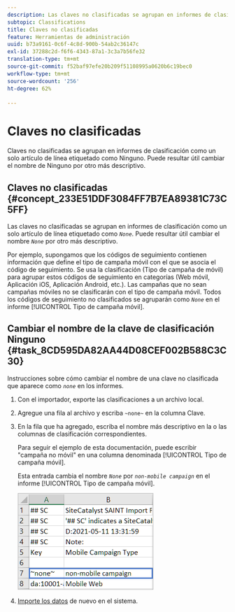 ```yaml
---
description: Las claves no clasificadas se agrupan en informes de clasificación como un solo artículo de línea etiquetado como Ninguno. Puede resultar útil cambiar el nombre de Ninguno por otro más descriptivo.
subtopic: Classifications
title: Claves no clasificadas
feature: Herramientas de administración
uuid: b73a9161-0c6f-4c8d-900b-54ab2c36147c
exl-id: 37288c2d-f6f6-4343-87a1-3c3a7b56fe32
translation-type: tm+mt
source-git-commit: f52baf97efe20b209f51108995a0620b6c19bec0
workflow-type: tm+mt
source-wordcount: '256'
ht-degree: 62%

---
```


# Claves no clasificadas

Claves no clasificadas se agrupan en informes de clasificación como un solo artículo de línea etiquetado como Ninguno. Puede resultar útil cambiar el nombre de Ninguno por otro más descriptivo.

## Claves no clasificadas {#concept_233E51DDF3084FF7B7EA89381C73C5FF}

Las claves no clasificadas se agrupan en informes de clasificación como un solo artículo de línea etiquetado como *`None`*. Puede resultar útil cambiar el nombre *`None`* por otro más descriptivo.

Por ejemplo, supongamos que los códigos de seguimiento contienen información que define el tipo de campaña móvil con el que se asocia el código de seguimiento. Se usa la clasificación (Tipo de campaña de móvil) para agrupar estos códigos de seguimiento en categorías (Web móvil, Aplicación iOS, Aplicación Android, etc.). Las campañas que no sean campañas móviles no se clasificarán con el tipo de campaña móvil. Todos los códigos de seguimiento no clasificados se agruparán como *`None`* en el informe [!UICONTROL Tipo de campaña móvil].

## Cambiar el nombre de la clave de clasificación Ninguno {#task_8CD595DA82AA44D08CEF002B588C3C30}

<!-- 

t_rename_classification_none.xml

 -->

Instrucciones sobre cómo cambiar el nombre de una clave no clasificada que aparece como *`none`* en los informes.

1. Con el importador, exporte las clasificaciones a un archivo local.
1. Agregue una fila al archivo y escriba `~none~` en la columna Clave.
1. En la fila que ha agregado, escriba el nombre más descriptivo en la o las columnas de clasificación correspondientes.

   Para seguir el ejemplo de esta documentación, puede escribir &quot;campaña no móvil&quot; en una columna denominada [!UICONTROL Tipo de campaña móvil].

   Esta entrada cambia el nombre *`None`* por *`non-mobile campaign`* en el informe [!UICONTROL Tipo de campaña móvil].

   ![Ejemplo de clave no clasificada](/help/components/classifications/importer/assets/non-classified-key.png)

1. [Importe los datos](/help/components/classifications/importer/import-file.md) de nuevo en el sistema.
